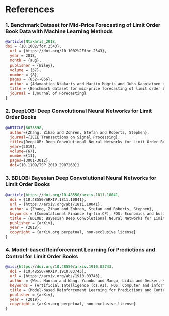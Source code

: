 # References

### 1. Benchmark Dataset for Mid-Price Forecasting of Limit Order Book Data with Machine Learning Methods
```bibtex
@article{Ntakaris_2018,
doi = {10.1002/for.2543},
  url = {https://doi.org/10.1002%2Ffor.2543},
  year = 2018,
  month = {aug},
  publisher = {Wiley},
  volume = {37},
  number = {8},
  pages = {852--866},
  author = {Adamantios Ntakaris and Martin Magris and Juho Kanniainen and Moncef Gabbouj and Alexandros Iosifidis},
  title = {Benchmark dataset for mid-price forecasting of limit order book data with machine learning methods},
  journal = {Journal of Forecasting}
}
```

### 2. DeepLOB: Deep Convolutional Neural Networks for Limit Order Books
```bibtex
@ARTICLE{8673598,
  author={Zhang, Zihao and Zohren, Stefan and Roberts, Stephen},
  journal={IEEE Transactions on Signal Processing}, 
  title={DeepLOB: Deep Convolutional Neural Networks for Limit Order Books}, 
  year={2019},
  volume={67},
  number={11},
  pages={3001-3012},
  doi={10.1109/TSP.2019.2907260}}
```

### 3. BDLOB: Bayesian Deep Convolutional Neural Networks for Limit Order Books
```bibtex
@article{https://doi.org/10.48550/arxiv.1811.10041,
  doi = {10.48550/ARXIV.1811.10041},
  url = {https://arxiv.org/abs/1811.10041},
  author = {Zhang, Zihao and Zohren, Stefan and Roberts, Stephen},
  keywords = {Computational Finance (q-fin.CP), FOS: Economics and business, FOS: Economics and business},
  title = {BDLOB: Bayesian Deep Convolutional Neural Networks for Limit Order Books},
  publisher = {arXiv},
  year = {2018},
  copyright = {arXiv.org perpetual, non-exclusive license}
}
```

### 4. Model-based Reinforcement Learning for Predictions and Control for Limit Order Books
```bibtex
@misc{https://doi.org/10.48550/arxiv.1910.03743,
  doi = {10.48550/ARXIV.1910.03743},
  url = {https://arxiv.org/abs/1910.03743},
  author = {Wei, Haoran and Wang, Yuanbo and Mangu, Lidia and Decker, Keith},
  keywords = {Artificial Intelligence (cs.AI), FOS: Computer and information sciences, FOS: Computer and information sciences},
  title = {Model-based Reinforcement Learning for Predictions and Control for Limit Order Books},
  publisher = {arXiv},
  year = {2019},
  copyright = {arXiv.org perpetual, non-exclusive license}
}
```